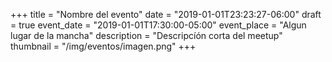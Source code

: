 +++
title = "Nombre del evento"
date = "2019-01-01T23:23:27-06:00"
draft = true
event_date = "2019-01-01T17:30:00-05:00"
event_place = "Algun lugar de la mancha"
description = "Descripcíón corta del meetup"
thumbnail = "/img/eventos/imagen.png"
+++
